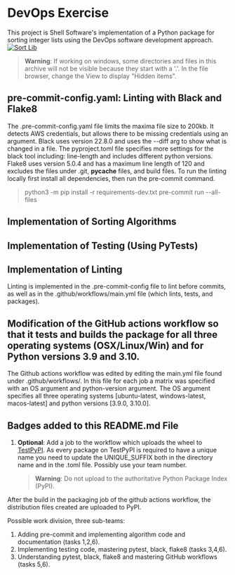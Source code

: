 # DevOps Exercise

This project is Shell Software's implementation of a Python package for sorting integer 
lists using the DevOps software development approach.
[![Sort Lib](https://github.com/lak67/Homework5-COS397/actions/workflows/main.yml/badge.svg)](https://github.com/lak67/Homework5-COS397/actions/workflows/main.yml)
> **Warning**: If working on windows, some directories and files in this archive
will not be visible because they start with a '.'. In the file browser, change 
the View to display "Hidden items".

## pre-commit-config.yaml: Linting with Black and Flake8
The .pre-commit-config.yaml file limits the maxima file size to 200kb. It detects AWS credentials, but allows there to be missing credentials using an argument. Black uses version 22.8.0 and uses the --diff arg to show what is changed in a file. The pyproject.toml file specifies more settings for the black tool including: line-length and includes different python versions. Flake8 uses version 5.0.4 and has a maximum line length of 120 and excludes the files under .git, __pycache__ files, and build files. 
To run the linting locally first install all dependencies, then run the pre-commit command.
> python3 -m pip install -r requirements-dev.txt
> pre-commit run --all-files

## Implementation of Sorting Algorithms


## Implementation of Testing (Using PyTests)

## Implementation of Linting

Linting is implemented in the .pre-commit-config file to lint before commits, as well as in the .github/workflows/main.yml file (which lints, tests, and packages).

## Modification of the GitHub actions workflow so that it tests and builds the package for all three operating systems (OSX/Linux/Win) and for Python versions 3.9 and 3.10.

The Github actions workflow was edited by editing the main.yml file found under .github/workflows/. In this file for each job a matrix was specified with an OS argument and python-version argument. The OS argument specifies all three operating systems [ubuntu-latest, windows-latest, macos-latest] and python versions [3.9.0, 3.10.0]. 

## Badges added to this README.md File

1. **Optional**: Add a job to the workflow which uploads the wheel to [TestPyPI](https://test.pypi.org/). As every package on TestPyPI is required to have a unique name you need to update the UNIQUE_SUFFIX both in the directory name and in the .toml file. Possibly use your team number.
    >**Warning**: Do not upload to the authoritative Python Package Index (PyPI).  

After the build in the packaging job of the github actions workflow, the distribution files created are uploaded to PyPI.

Possible work division, three sub-teams:
1. Adding pre-commit and implementing algorithm code and documentation (tasks 1,2,6).
1. Implementing testing code, mastering pytest, black, flake8 (tasks 3,4,6).
1. Understanding pytest, black, flake8 and mastering GitHub workflows (tasks 5,6).

